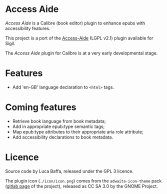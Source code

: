 # Access Aide
_Access Aide_ is a Calibre (book editor) plugin to enhance epubs with accessibility features.

This project is a port of the [Access-Aide](https://github.com/kevinhendricks/Access-Aide) (LGPL v2.1) plugin available for Sigil.

The _Access Aide_ plugin for Calibre is at a very early developmental stage.

# Features
 -  Add 'en-GB' language declaration to `<html>` tags.

# Coming features
 -  Retrieve book language from book metadata;
 -  Add in appropriate epub:type semantic tags;
 -  Map epub:type attributes to their appropriate aria role attribute;
 -  Add accessibility declarations to book metadata.

# Licence
Source code by Luca Baffa, released under the GPL 3 licence.

The plugin icon (`./icon/icon.png`) comes from the `adwaita-icon-theme` pack ([gitlab page](https://gitlab.gnome.org/GNOME/adwaita-icon-theme) of the project), released as CC SA 3.0 by the GNOME Project.